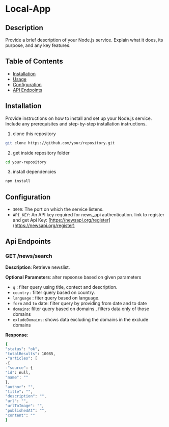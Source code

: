 # Local-App

## Description

Provide a brief description of your Node.js service. Explain what it does, its purpose, and any key features.

## Table of Contents

- [Installation](#installation)
- [Usage](#usage)
- [Configuration](#configuration)
- [API Endpoints](#api-endpoints)

## Installation

Provide instructions on how to install and set up your Node.js service. Include any prerequisites and step-by-step installation instructions.

1. clone this repository 
```bash
git clone https://github.com/your/repository.git
```
2. get inside repository folder
```bash
cd your-repository
```
3. install dependencies
```bash
npm install
```

## Configuration 
- `3000`: The port on which the service listens.
- `API_KEY`: An API key required for news_api authentication. link to register and get Api Key: [https://newsapi.org/register](https://newsapi.org/register) 

## Api Endpoints

### GET /news/search

**Description**: Retrieve newslist.

**Optional Parameters**: alter repsonse based on given parameters
- `q` : filter query using title, contect and description.
- `country` : filter query based on country.
- `language` : fiter query based on language.
- `form` and `to` date: filter query by providing from date and to date
- `domains`: filter query based on domains , filters data only of those domains
- `exludeDomains`: shows data excluding the domains in the exclude domains

**Response**:
```bash
{
"status": "ok",
"totalResults": 10085,
-"articles": [
-{
-"source": {
"id": null,
"name": ""
},
"author": "",
"title": "",
"description": "",
"url": "",
"urlToImage": "",
"publishedAt": "",
"content": ""
}
```
